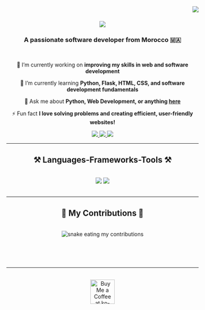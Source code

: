 <img align="right" src="https://visitor-badge.laobi.icu/badge?page_id=abdelghani-hdija.abdelghani-hdija" />

<h1 align="center">
    <img src="https://readme-typing-svg.herokuapp.com/?font=Righteous&size=35&center=true&vCenter=true&width=500&height=70&duration=4000&lines=Hi+There!+👋;+I'm+Abdelghani+Hdija!;" />
</h1>

<h3 align="center">A passionate software developer from Morocco 🇲🇦</h3>

<br/>

<div align="center">
 
 🔭 I’m currently working on **improving my skills in web and software development**
 
 🌱 I’m currently learning **Python, Flask, HTML, CSS, and software development fundamentals**

💬 Ask me about **Python, Web Development, or anything [here](https://github.com/abdelghani-hdija/abdelghani-hdija/issues)**

⚡ Fun fact **I love solving problems and creating efficient, user-friendly websites!**

 </div>
 
<div align="center"> 
  <a href="mailto:your-email@example.com">
    <img src="https://img.shields.io/badge/Gmail-333333?style=for-the-badge&logo=gmail&logoColor=red" />
  </a>
  <a href="https://linkedin.com/in/your-linkedin" target="_blank">
    <img src="https://img.shields.io/badge/LinkedIn-0077B5?style=for-the-badge&logo=linkedin&logoColor=white" target="_blank" />
  </a>
  <a href="https://your-portfolio-link.com" target="_blank">
     <img src="https://img.shields.io/badge/Portfolio-FF5722?style=for-the-badge&logo=todoist&logoColor=white" target="_blank" />
  </a>
</div>

 <hr/>
 
<h2 align="center">⚒️ Languages-Frameworks-Tools ⚒️</h2>
<br/>
<div align="center">
    <img src="https://skillicons.dev/icons?i=python,flask,html,css,vscode,github,git" />
    <img src="https://skillicons.dev/icons?i=javascript,nodejs,react,mongodb,mysql" /><br>
</div>

<br/>
<hr/>

<div align="center">
  <h2>🐍 My Contributions 🐍</h2>
  <br>
  <img alt="snake eating my contributions" src="https://raw.githubusercontent.com/abdelghani-hdija/abdelghani-hdija/output/github-contribution-grid-snake.svg" />
  
  <br/><br/><br/>
</div>

<hr/>

<br/>

<div align="center">
<a href='https://ko-fi.com/your-ko-fi-link' target='_blank'><img height='64' style='border:0px;height:64px;' src='https://storage.ko-fi.com/cdn/kofi1.png?v=3' border='0' alt='Buy Me a Coffee at ko-fi.com' /></a>
</div>

<br/>
